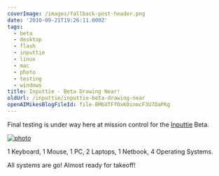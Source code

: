 ```yaml
---
coverImage: /images/fallback-post-header.png
date: '2010-09-21T19:26:11.000Z'
tags:
  - beta
  - desktop
  - flash
  - inputtie
  - linux
  - mac
  - photo
  - testing
  - windows
title: Inputtie - Beta Drawing Near!
oldUrl: /inputtie/inputtie-beta-drawing-near
openAIMikesBlogFileId: file-BM6UTFfOxK0inmcF3U7DaPKg
---
```


Final testing is under way here at mission control for the [Inputtie](https://www.inputtie.com) Beta.

<!-- more -->

[![](/wp-content/uploads/2010/09/photo1.jpg "photo")](/wp-content/uploads/2010/09/photo1.jpg)

1 Keyboard, 1 Mouse, 1 PC, 2 Laptops, 1 Netbook, 4 Operating Systems.

All systems are go! Almost ready for takeoff!
